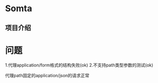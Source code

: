 # Somta
## 项目介绍


# 问题
1.代理application/form格式的结构失败(ok)
2.不支持path类型参数的测试(ok)




代理path固定的application/json的请求正常
